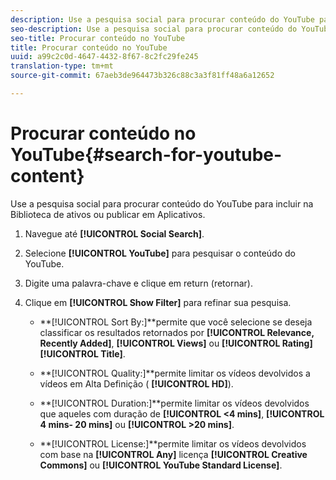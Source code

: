 ```yaml
---
description: Use a pesquisa social para procurar conteúdo do YouTube para incluir na Biblioteca de ativos ou publicar em Aplicativos.
seo-description: Use a pesquisa social para procurar conteúdo do YouTube para incluir na Biblioteca de ativos ou publicar em Aplicativos.
seo-title: Procurar conteúdo no YouTube
title: Procurar conteúdo no YouTube
uuid: a99c2c0d-4647-4432-8f67-8c2fc29fe245
translation-type: tm+mt
source-git-commit: 67aeb3de964473b326c88c3a3f81ff48a6a12652

---
```



# Procurar conteúdo no YouTube{#search-for-youtube-content}

Use a pesquisa social para procurar conteúdo do YouTube para incluir na Biblioteca de ativos ou publicar em Aplicativos.

1. Navegue até **[!UICONTROL Social Search]**.
1. Selecione **[!UICONTROL YouTube]** para pesquisar o conteúdo do YouTube.
1. Digite uma palavra-chave e clique em return (retornar).
1. Clique em **[!UICONTROL Show Filter]** para refinar sua pesquisa.

   * **[!UICONTROL Sort By:]**permite que você selecione se deseja classificar os resultados retornados por **[!UICONTROL Relevance, Recently Added]**, **[!UICONTROL Views]** ou **[!UICONTROL Rating]** **[!UICONTROL Title]**.

   * **[!UICONTROL Quality:]**permite limitar os vídeos devolvidos a vídeos em Alta Definição ( **[!UICONTROL HD]**).

   * **[!UICONTROL Duration:]**permite limitar os vídeos devolvidos que aqueles com duração de **[!UICONTROL <4 mins]**, **[!UICONTROL 4 mins- 20 mins]** ou **[!UICONTROL >20 mins]**.

   * **[!UICONTROL License:]**permite limitar os vídeos devolvidos com base na **[!UICONTROL Any]** licença **[!UICONTROL Creative Commons]** ou **[!UICONTROL YouTube Standard License]**.

